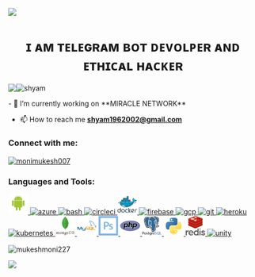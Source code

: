 </p>
<a href="https://github.com/karthikeyan1845"><img src="https://readme-typing-svg.herokuapp.com/?lines=✿ʜᴇʟʟᴏ%20ɪ%20ᴀᴍ✿%20;♡‿♡Shyam%20+Lingeshwaran20ᴄᴏᴅɪɴɢ%20ᴇxᴘᴇʀɪᴇɴᴄᴇ;Always%20learning%20new%20technologies;☠️ɴᴇᴠᴇʀ%20ᴛʀᴜꜱᴛ%20ᴀ%20ᴄᴏᴍᴘᴜᴛᴇʀ%20;ʏᴏᴜ%20ᴄᴀɴ’ᴛ%20ᴛʜʀᴏᴡ%20ᴏᴜᴛ%20ᴀ%20ᴡɪɴᴅᴏᴡ☠️&font=Pacifico&center=true&width=1250&height500&color=000888&vCenter=true&size=4\0%22"></a> </p>







<h1 align="center">ɪ ᴀᴍ ᴛᴇʟᴇɢʀᴀᴍ ʙᴏᴛ ᴅᴇᴠᴏʟᴘᴇʀ ᴀɴᴅ ᴇᴛʜɪᴄᴀʟ ʜᴀᴄᴋᴇʀ </h1>
<p align="centre"> <img src="https://telegra.ph/file/f7e4b655a39a4e2e0214e.jpg" 
<p align="left"> <img src="https://github-profile-trophy.vercel.app/?username=mukeshmoni227" alt="shyam" /></a> </p>
- 🔭 I’m currently working on **MIRACLE NETWORK**


- 📫 How to reach me **shyam1962002@gmail.com**
<h3 align="left">Connect with me:</h3>
<p align="left">
<a href="https://instagram.com/monimukesh007" target="blank"><img align="center" src="https://raw.githubusercontent.com/rahuldkjain/github-profile-readme-generator/master/src/images/icons/Social/instagram.svg" alt="monimukesh007" height="30" width="40" /></a>
</p>
<h3 align="left">Languages and Tools:</h3>
<p align="left"> <a href="https://developer.android.com" target="_blank" rel="noreferrer"> <img src="https://raw.githubusercontent.com/devicons/devicon/master/icons/android/android-original-wordmark.svg" alt="android" width="40" height="40"/> </a> <a href="https://azure.microsoft.com/en-in/" target="_blank" rel="noreferrer"> <img src="https://www.vectorlogo.zone/logos/microsoft_azure/microsoft_azure-icon.svg" alt="azure" width="40" height="40"/> </a> <a href="https://www.gnu.org/software/bash/" target="_blank" rel="noreferrer"> <img src="https://www.vectorlogo.zone/logos/gnu_bash/gnu_bash-icon.svg" alt="bash" width="40" height="40"/> </a> <a href="https://circleci.com" target="_blank" rel="noreferrer"> <img src="https://www.vectorlogo.zone/logos/circleci/circleci-icon.svg" alt="circleci" width="40" height="40"/> </a> <a href="https://www.docker.com/" target="_blank" rel="noreferrer"> <img src="https://raw.githubusercontent.com/devicons/devicon/master/icons/docker/docker-original-wordmark.svg" alt="docker" width="40" height="40"/> </a> <a href="https://firebase.google.com/" target="_blank" rel="noreferrer"> <img src="https://www.vectorlogo.zone/logos/firebase/firebase-icon.svg" alt="firebase" width="40" height="40"/> </a> <a href="https://cloud.google.com" target="_blank" rel="noreferrer"> <img src="https://www.vectorlogo.zone/logos/google_cloud/google_cloud-icon.svg" alt="gcp" width="40" height="40"/> </a> <a href="https://git-scm.com/" target="_blank" rel="noreferrer"> <img src="https://www.vectorlogo.zone/logos/git-scm/git-scm-icon.svg" alt="git" width="40" height="40"/> </a> <a href="https://heroku.com" target="_blank" rel="noreferrer"> <img src="https://www.vectorlogo.zone/logos/heroku/heroku-icon.svg" alt="heroku" width="40" height="40"/> </a> <a href="https://kubernetes.io" target="_blank" rel="noreferrer"> <img src="https://www.vectorlogo.zone/logos/kubernetes/kubernetes-icon.svg" alt="kubernetes" width="40" height="40"/> </a> <a href="https://www.mongodb.com/" target="_blank" rel="noreferrer"> <img src="https://raw.githubusercontent.com/devicons/devicon/master/icons/mongodb/mongodb-original-wordmark.svg" alt="mongodb" width="40" height="40"/> </a> <a href="https://www.mysql.com/" target="_blank" rel="noreferrer"> <img src="https://raw.githubusercontent.com/devicons/devicon/master/icons/mysql/mysql-original-wordmark.svg" alt="mysql" width="40" height="40"/> </a> <a href="https://www.photoshop.com/en" target="_blank" rel="noreferrer"> <img src="https://raw.githubusercontent.com/devicons/devicon/master/icons/photoshop/photoshop-line.svg" alt="photoshop" width="40" height="40"/> </a> <a href="https://www.php.net" target="_blank" rel="noreferrer"> <img src="https://raw.githubusercontent.com/devicons/devicon/master/icons/php/php-original.svg" alt="php" width="40" height="40"/> </a> <a href="https://www.postgresql.org" target="_blank" rel="noreferrer"> <img src="https://raw.githubusercontent.com/devicons/devicon/master/icons/postgresql/postgresql-original-wordmark.svg" alt="postgresql" width="40" height="40"/> </a> <a href="https://www.python.org" target="_blank" rel="noreferrer"> <img src="https://raw.githubusercontent.com/devicons/devicon/master/icons/python/python-original.svg" alt="python" width="40" height="40"/> </a> <a href="https://redis.io" target="_blank" rel="noreferrer"> <img src="https://raw.githubusercontent.com/devicons/devicon/master/icons/redis/redis-original-wordmark.svg" alt="redis" width="40" height="40"/> </a> <a href="https://unity.com/" target="_blank" rel="noreferrer"> <img src="https://www.vectorlogo.zone/logos/unity3d/unity3d-icon.svg" alt="unity" width="40" height="40"/> </a> </p>


<p><img align="center" src="https://github-readme-streak-stats.herokuapp.com/?user=mukeshmoni227&" alt="mukeshmoni227" /></p>

<img src="https://readme-typing-svg.herokuapp.com/?lines=DONT+FORGET+FOLLOW+ME+ON+GITHUB&font=&center=true&width=680&height=70&color=ff0000&vCenter=true&size=35%20">
</details>


